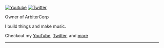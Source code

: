 
<a href="https://www.youtube.com/channel/UCGUdoQs3g_z4xBXM6Cvj2lw"><img src="https://img.shields.io/youtube/channel/subscribers/UCGUdoQs3g_z4xBXM6Cvj2lw?style=social" alt="Youtube" /></a>
<a href="https://twitter.com/ArbiterFeed"><img src="https://img.shields.io/twitter/follow/ArbiterFeed?label=Twitter&style=social" alt="Twitter"></a>

Owner of ArbiterCorp

I build things and make music.

Checkout my [YouTube](https://www.youtube.com/channel/UCGUdoQs3g_z4xBXM6Cvj2lw), [Twitter](https://twitter.com/ArbiterFeed), and [more](https://www.arbitercorp.com)

---
